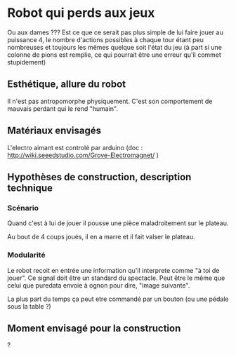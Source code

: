 # Robot qui perds aux jeux

Ou aux dames ???
Est ce que ce serait pas plus simple de lui faire jouer au puissance 4, le nombre d'actions possibles à chaque tour étant peu nombreuses et toujours les mêmes quelque soit l'état du jeu (à part si une colonne de pions est remplie, ce qui pourrait être une erreur qu'il commet stupidement)

## Esthétique, allure du robot

Il n'est pas antropomorphe physiquement. C'est son comportement de mauvais perdant qui le rend "humain".

## Matériaux envisagés

L'electro aimant est controlé par arduino (doc : http://wiki.seeedstudio.com/Grove-Electromagnet/ )


## Hypothèses de construction, description technique

### Scénario


Quand c'est à lui de jouer il pousse une pièce maladroitement sur le plateau.

Au bout de 4 coups joués, il en a marre et il fait valser le plateau.

### Modularité
Le robot recoit en entrée une information qu'il interprete comme "à toi de jouer". Ce signal doit être un standard du spectacle. Peut être le même que celui que puredata envoie à ognon pour dire, "image suivante".

La plus part du temps ça peut etre commandé par un bouton (ou une pédale sous la table ?)

## Moment envisagé pour la construction

?
